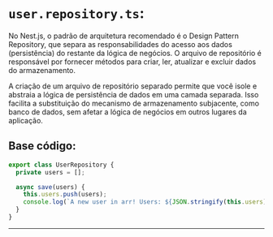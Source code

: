 # `user.repository.ts`:

No Nest.js, o padrão de arquitetura recomendado é o Design Pattern Repository, que separa as responsabilidades do acesso aos dados (persistência) do restante da lógica de negócios. O arquivo de repositório é responsável por fornecer métodos para criar, ler, atualizar e excluir dados do armazenamento.

A criação de um arquivo de repositório separado permite que você isole e abstraia a lógica de persistência de dados em uma camada separada. Isso facilita a substituição do mecanismo de armazenamento subjacente, como banco de dados, sem afetar a lógica de negócios em outros lugares da aplicação.


## Base código: 

```ts
export class UserRepository {
  private users = [];

  async save(users) {
    this.users.push(users);
    console.log(`A new user in arr! Users: ${JSON.stringify(this.users)}`);
  }
}

```
---
